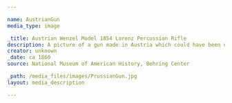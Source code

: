 ```yaml
---

name: AustrianGun
media_type: image

_title: Austrian Wenzel Model 1854 Lorenz Percussion Rifle
description: A picture of a gun made in Austria which could have been used in the Austro-Prussian War.
creator: unknown 
_date: ca 1860
source: National Museum of American History, Behring Center

_path: /media_files/images/PrussianGun.jpg 
layout: media_description

---
```

